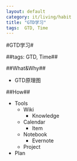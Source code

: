 ```yaml
---
layout: default
category: it/living/habit
title: "GTD学习"
tags:  GTD, Time
---
```


#GTD学习#

##tags: GTD, Time##

##What&Why##
* GTD原理图

##How##
* Tools
  * Wiki
    * Knowledge
  * Calendar
    * Item
  * Notebook
    * Evernote
  * Project
* Plan
